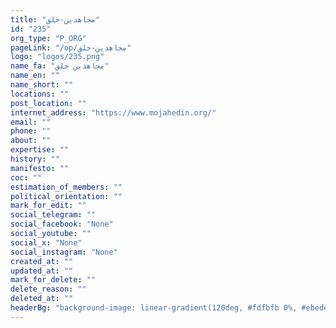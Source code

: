 ```yaml
---
title: "مجاهدین-خلق"
id: "235"
org_type: "P_ORG"
pageLink: "/op/مجاهدین-خلق"
logo: "logos/235.png"
name_fa: "مجاهدین خلق"
name_en: ""
name_short: ""
locations: ""
post_location: ""
internet_address: "https://www.mojahedin.org/"
email: ""
phone: ""
about: ""
expertise: ""
history: ""
manifesto: ""
coc: ""
estimation_of_members: ""
political_orientation: ""
mark_for_edit: ""
social_telegram: ""
social_facebook: "None"
social_youtube: ""
social_x: "None"
social_instagram: "None"
created_at: ""
updated_at: ""
mark_for_delete: ""
delete_reason: ""
deleted_at: ""
headerBg: "background-image: linear-gradient(120deg, #fdfbfb 0%, #ebedee 100%);"
---
```

